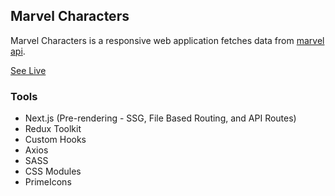 ## Marvel Characters

Marvel Characters is a responsive web application fetches data from [marvel api](https://developer.marvel.com).

[See Live](https://marvel-characters-wine.vercel.app)

### Tools

- Next.js (Pre-rendering - SSG, File Based Routing, and API Routes)
- Redux Toolkit
- Custom Hooks
- Axios
- SASS
- CSS Modules
- PrimeIcons
